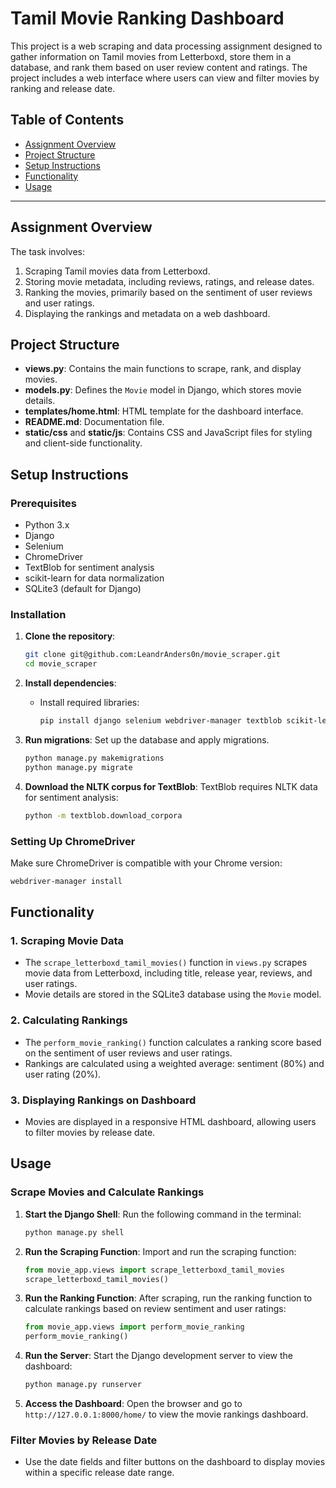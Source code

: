 # Tamil Movie Ranking Dashboard

This project is a web scraping and data processing assignment designed to gather information on Tamil movies from Letterboxd, store them in a database, and rank them based on user review content and ratings. The project includes a web interface where users can view and filter movies by ranking and release date.

## Table of Contents
- [Assignment Overview](#assignment-overview)
- [Project Structure](#project-structure)
- [Setup Instructions](#setup-instructions)
- [Functionality](#functionality)
- [Usage](#usage)

---

## Assignment Overview
The task involves:
1. Scraping Tamil movies data from Letterboxd.
2. Storing movie metadata, including reviews, ratings, and release dates.
3. Ranking the movies, primarily based on the sentiment of user reviews and user ratings.
4. Displaying the rankings and metadata on a web dashboard.

## Project Structure
- **views.py**: Contains the main functions to scrape, rank, and display movies.
- **models.py**: Defines the `Movie` model in Django, which stores movie details.
- **templates/home.html**: HTML template for the dashboard interface.
- **README.md**: Documentation file.
- **static/css** and **static/js**: Contains CSS and JavaScript files for styling and client-side functionality.

## Setup Instructions

### Prerequisites
- Python 3.x
- Django
- Selenium
- ChromeDriver
- TextBlob for sentiment analysis
- scikit-learn for data normalization
- SQLite3 (default for Django)

### Installation
1. **Clone the repository**:
   ```bash
   git clone git@github.com:LeandrAnders0n/movie_scraper.git
   cd movie_scraper
   ```

2. **Install dependencies**:
   - Install required libraries:
     ```bash
     pip install django selenium webdriver-manager textblob scikit-learn lxml
     ```

3. **Run migrations**:
   Set up the database and apply migrations.
   ```bash
   python manage.py makemigrations
   python manage.py migrate
   ```

4. **Download the NLTK corpus for TextBlob**:
   TextBlob requires NLTK data for sentiment analysis:
   ```bash
   python -m textblob.download_corpora
   ```

### Setting Up ChromeDriver
Make sure ChromeDriver is compatible with your Chrome version:
```bash
webdriver-manager install
```

## Functionality

### 1. **Scraping Movie Data**
   - The `scrape_letterboxd_tamil_movies()` function in `views.py` scrapes movie data from Letterboxd, including title, release year, reviews, and user ratings.
   - Movie details are stored in the SQLite3 database using the `Movie` model.

### 2. **Calculating Rankings**
   - The `perform_movie_ranking()` function calculates a ranking score based on the sentiment of user reviews and user ratings.
   - Rankings are calculated using a weighted average: sentiment (80%) and user rating (20%).

### 3. **Displaying Rankings on Dashboard**
   - Movies are displayed in a responsive HTML dashboard, allowing users to filter movies by release date.

## Usage

### Scrape Movies and Calculate Rankings
1. **Start the Django Shell**:
   Run the following command in the terminal:
   ```bash
   python manage.py shell
   ```

2. **Run the Scraping Function**:
   Import and run the scraping function:
   ```python
   from movie_app.views import scrape_letterboxd_tamil_movies
   scrape_letterboxd_tamil_movies()
   ```

3. **Run the Ranking Function**:
   After scraping, run the ranking function to calculate rankings based on review sentiment and user ratings:
   ```python
   from movie_app.views import perform_movie_ranking
   perform_movie_ranking()
   ```

4. **Run the Server**:
   Start the Django development server to view the dashboard:
   ```bash
   python manage.py runserver
   ```

5. **Access the Dashboard**:
   Open the browser and go to `http://127.0.0.1:8000/home/` to view the movie rankings dashboard.

### Filter Movies by Release Date
   - Use the date fields and filter buttons on the dashboard to display movies within a specific release date range.
